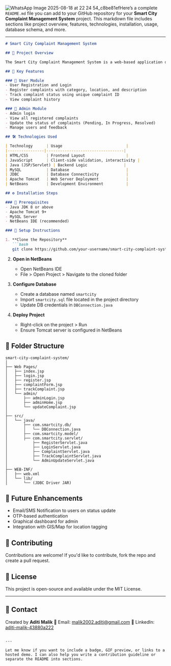 ![WhatsApp Image 2025-08-18 at 22 24 54_c8be81ef](https://github.com/user-attachments/assets/7ead1c30-7ba0-4e40-9b7d-676b1bca6c7c)Here’s a complete `README.md` file you can add to your GitHub repository for your **Smart City Complaint Management System** project. This markdown file includes sections like project overview, features, technologies, installation, usage, database schema, and more.

---

````markdown
# Smart City Complaint Management System

## 📌 Project Overview

The Smart City Complaint Management System is a web-based application developed using **Java (J2EE: JSP, Servlets)**, **MySQL**, **HTML/CSS/JavaScript**, and **JDBC**. This system aims to provide a centralized and efficient platform for citizens to **register**, **track**, and **monitor** public grievances related to infrastructure and civic issues in their city. It ensures transparency, accountability, and quick resolution of complaints.

## 🚀 Key Features

### 👤 User Module
- User Registration and Login
- Register complaints with category, location, and description
- Track complaint status using unique complaint ID
- View complaint history

### 🔧 Admin Module
- Admin login
- View all registered complaints
- Update the status of complaints (Pending, In Progress, Resolved)
- Manage users and feedback

## 🛠️ Technologies Used

| Technology      | Usage                            |
|----------------|----------------------------------|
| HTML/CSS        | Frontend Layout                  |
| JavaScript      | Client-side validation, interactivity |
| Java (JSP/Servlet) | Backend Logic                |
| MySQL           | Database                         |
| JDBC            | Database Connectivity            |
| Apache Tomcat   | Web Server Deployment            |
| NetBeans        | Development Environment          |

## ⚙️ Installation Steps

### 🔽 Prerequisites
- Java JDK 8 or above
- Apache Tomcat 9+
- MySQL Server
- NetBeans IDE (recommended)

### 🔧 Setup Instructions

1. **Clone the Repository**
   ```bash
   git clone https://github.com/your-username/smart-city-complaint-system.git
````

2. **Open in NetBeans**

   * Open NetBeans IDE
   * File > Open Project > Navigate to the cloned folder

3. **Configure Database**

   * Create a database named `smartcity`
   * Import `smartcity.sql` file located in the project directory
   * Update DB credentials in `DBConnection.java`

4. **Deploy Project**

   * Right-click on the project > Run
   * Ensure Tomcat server is configured in NetBeans

## 🧩 Folder Structure

```
smart-city-complaint-system/
│
├── Web Pages/
│   ├── index.jsp
│   ├── login.jsp
│   ├── register.jsp
│   ├── complaintForm.jsp
│   ├── trackComplaint.jsp
│   └── admin/
│       ├── adminLogin.jsp
│       ├── adminHome.jsp
│       └── updateComplaint.jsp
│
├── src/
│   └── java/
│       ├── com.smartcity.db/
│       │   └── DBConnection.java
│       ├── com.smartcity.model/
│       ├── com.smartcity.servlet/
│           ├── RegisterServlet.java
│           ├── LoginServlet.java
│           ├── ComplaintServlet.java
│           ├── TrackComplaintServlet.java
│           └── AdminUpdateServlet.java
│
├── WEB-INF/
│   ├── web.xml
│   └── lib/
│       └── (JDBC Driver JAR)
```



## 🎯 Future Enhancements

* Email/SMS Notification to users on status update
* OTP-based authentication
* Graphical dashboard for admin
* Integration with GIS/Map for location tagging

## 🤝 Contributing

Contributions are welcome! If you'd like to contribute, fork the repo and create a pull request.

## 📜 License

This project is open-source and available under the MIT License.

---

## 📩 Contact

Created by **Aditi Malik**
📧 Email: [malik2002.aditi@gmail.com](mailto:malik2002.aditi@gmail.com)
🔗 LinkedIn: [aditi-malik-43880a222](https://linkedin.com/in/aditi-malik-43880a222)

```

---

Let me know if you want to include a badge, GIF preview, or links to a hosted demo. I can also help you write a contribution guideline or separate the README into sections.
```
